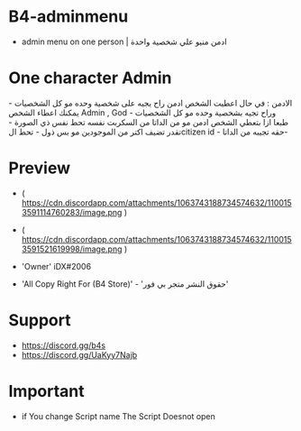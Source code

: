 # B4-adminmenu

* admin menu on one person | ادمن منيو علي شخصية واحدة

# One character Admin
الادمن : في حال اعطيت الشخص ادمن راح يجيه على شخصية وحده مو كل الشخصيات - يمكنك اعطاء الشخص Admin , God وراح تجيه بشخصية وحده مو كل الشخصيات - طبعا ازا بتعطي الشخص ادمن مو من الداتا من السكربت نفسه تحط نفس ذي الصورة - تقدر تضيف اكتر من الموجودين مو بس ذول - تحط الcitizen id - حقه تجيبه من الداتا-

# Preview

* ( https://cdn.discordapp.com/attachments/1063743188734574632/1100153591114760283/image.png )

* ( https://cdn.discordapp.com/attachments/1063743188734574632/1100153591521619998/image.png )

* 'Owner' iDX#2006

* 'All Copy Right For (B4 Store)' - 'حقوق النشر متجر بي فور'

# Support

* https://discord.gg/b4s
* https://discord.gg/UaKyy7Najb

# Important

* if You change Script name The Script Doesnot open